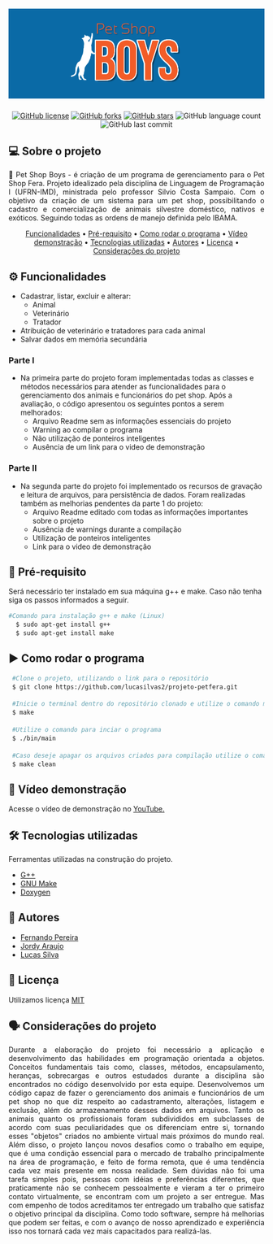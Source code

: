 <h1 align="center">
  <img alt="PetShopBoys" title="#PetShopBoys" src="https://github.com/lucasilvas2/projeto-petfera/blob/main/img/petshop1.png?raw=true">
</h1>
<p align="center">
  <a href="https://github.com/lucasilvas2/projeto-petfera/blob/main/LICENSE"><img alt="GitHub license" src="https://img.shields.io/github/license/lucasilvas2/projeto-petfera"></a>
  <a href="https://github.com/lucasilvas2/projeto-petfera/network"><img alt="GitHub forks" src="https://img.shields.io/github/forks/lucasilvas2/projeto-petfera?style=social"></a>
  <a href="https://github.com/lucasilvas2/projeto-petfera/stargazers"><img alt="GitHub stars" src="https://img.shields.io/github/stars/lucasilvas2/projeto-petfera?style=social"></a>
  <img alt="GitHub language count" src="https://img.shields.io/github/languages/count/lucasilvas2/projeto-petfera">
  <img alt="GitHub last commit" src="https://img.shields.io/github/last-commit/lucasilvas2/projeto-petfera">
</p>
<p aling="center"> 
</p>

## 💻 Sobre o projeto
<p align="justify"> 🐾 Pet Shop Boys - é criação de um programa de gerenciamento para o Pet Shop Fera. Projeto idealizado pela disciplina de Linguagem de Programação I (UFRN-IMD), ministrada pelo professor Silvio Costa Sampaio. Com o objetivo da criação de um sistema para um pet shop, possibilitando o cadastro e comercialização de animais silvestre doméstico, nativos e exóticos. Seguindo todas as ordens de manejo definida pelo IBAMA.</p>

<p align="center">
 <a href="#funcionalidades">Funcionalidades</a> •
 <a href="#pré-requisito">Pré-requisito</a> •
 <a href="#como-rodar-o-programa">Como rodar o programa</a> • 
 <a href="#vídeo-demonstração">Vídeo demonstração</a> •
 <a href="#tecnologias-utilizadas">Tecnologias utilizadas</a> •
 <a href="#autores">Autores</a> •
 <a href="#licença">Licença</a> •
 <a href="#considerações-do-projeto">Considerações do projeto</a> 

</p>

## ⚙️ Funcionalidades
* Cadastrar, listar, excluir e alterar:
    - Animal
    - Veterinário
    - Tratador
 * Atribuição de veterinário e tratadores para cada animal
 * Salvar dados em memória secundária
 ### Parte I
 * Na primeira parte do projeto foram implementadas todas as classes e métodos necessários para atender as funcionalidades para o gerenciamento dos animais e funcionários do pet shop. Após a avaliação, o código apresentou os seguintes pontos a serem melhorados:
    - Arquivo Readme sem as informações essenciais do projeto
    - Warning ao compilar o programa
    - Não utilização de ponteiros inteligentes
    - Ausência de um link para o video de demonstração
 ### Parte II
 * Na segunda parte do projeto foi implementado os recursos de gravação e leitura de arquivos, para persistência de dados. Foram realizadas também as melhorias pendentes da parte 1 do projeto:
    - Arquivo Readme editado com todas as informações importantes sobre o projeto
    - Ausência de warnings durante a compilação
    - Utilização de ponteiros inteligentes
    - Link para o video de demonstração

## 🔎 Pré-requisito

Será necessário ter instalado em sua máquina g++ e make. Caso não tenha siga os passos informados a seguir.

  ```bash
  #Comando para instalação g++ e make (Linux)
    $ sudo apt-get install g++
    $ sudo apt-get install make
  ```
 ## ▶️ Como rodar o programa
 ```bash
  #Clone o projeto, utilizando o link para o repositório 
  $ git clone https://github.com/lucasilvas2/projeto-petfera.git
  
  #Inicie o terminal dentro do repositório clonado e utilize o comando make realizar a compilação
  $ make
  
  #Utilize o comando para inciar o programa
  $ ./bin/main
  
  #Caso deseje apagar os arquivos criados para compilação utilize o comando
  $ make clean 
 ```
 ## 📼 Vídeo demonstração
  Acesse o vídeo de demonstração no [YouTube.](https://youtu.be/30sNDTukXC8)
 
 ## 🛠️ Tecnologias utilizadas
 
 Ferramentas utilizadas na construção do projeto.
  
  - [G++](https://gcc.gnu.org/)
  - [GNU Make](http://www.gnu.org/gnu/gnu.html)
  - [Doxygen](https://www.doxygen.nl/index.html)
  
 ## 🤝 Autores
  
  - [Fernando Pereira](https://github.com/fernandocunhapereira)
  - [Jordy Araujo](https://github.com/JordyAraujo)
  - [Lucas Silva](https://github.com/lucasilvas2)
  
 ## 📜 Licença
 
  Utilizamos licença [MIT](https://github.com/lucasilvas2/projeto-petfera/blob/main/LICENSE)
  
 ## 🗣 Considerações do projeto
 <p align="justify">Durante a elaboração do projeto foi necessário a aplicação e desenvolvimento das habilidades em programação orientada a objetos. Conceitos fundamentais tais como, classes, métodos, encapsulamento, heranças, sobrecargas e outros estudados durante a disciplina são encontrados no código desenvolvido por esta equipe. Desenvolvemos um código capaz de fazer o gerenciamento dos animais e funcionários de um pet shop no que diz respeito ao cadastramento, alterações, listagem e exclusão, além do armazenamento desses dados em arquivos. Tanto os animais quanto os profissionais foram subdivididos em subclasses de acordo com suas peculiaridades que os diferenciam entre si, tornando esses "objetos" criados no ambiente virtual mais próximos do mundo real. Além disso, o projeto lançou novos desafios como o trabalho em equipe, que é uma condição essencial para o mercado de trabalho principalmente na área de programação, e feito de forma remota, que é uma tendência cada vez mais presente em nossa realidade. Sem dúvidas não foi uma tarefa simples pois, pessoas com idéias e preferências diferentes, que praticamente não se conhecem pessoalmente e vieram a ter o primeiro contato virtualmente, se encontram com um projeto a ser entregue. Mas com empenho de todos acreditamos ter entregado um trabalho que satisfaz o objetivo principal da disciplina. Como todo software, sempre há melhorias que podem ser feitas, e com o avanço de nosso aprendizado e experiência isso nos tornará cada vez mais capacitados para realizá-las.</p>




